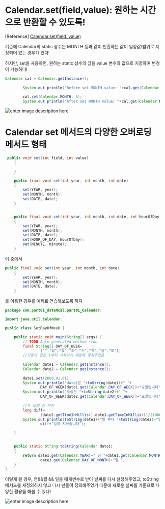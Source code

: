 # Calendar.set(field,value): 원하는 시간으로 반환할 수 있도록!

[Reference]
[Calendar.set(field, value)](https://www.geeksforgeeks.org/calendar-set-method-in-java-with-examples/)

기존에 Calendar의 static 상수는 MONTH 등과 같이 반환하는 값이 일정값/범위로 지정되어 있는 경우가 있다!

하지만, set을 사용하면, 원하는 static 상수의 값을 value 변수의 값으로 지정하여 변경이 가능하다!

~~~java
Calendar cal = Calendar.getInstance();
		
		System.out.println("Before set MONTH value: "+cal.get(Calendar.MONTH));
		
		cal.set(Calendar.MONTH, 3);
		System.out.println("After set MONTH value: "+cal.get(Calendar.MONTH));

~~~
![enter image description here](https://github.com/hy6219/TIL-Today-I-Learned-/blob/main/JAVA/Calendar_Date/Calendar%20instance.set%28%29-%EC%9B%90%ED%95%98%EB%8A%94%20%EC%8B%9C%EA%B0%84%EC%9C%BC%EB%A1%9C%20%EC%84%A4%EC%A0%95%20%EA%B0%80%EB%8A%A5.PNG?raw=true)

# Calendar set 메서드의 다양한 오버로딩 메서드 형태

~~~java
 public void set(int field, int value)
    {
       
    }

    public final void set(int year, int month, int date)
    {
        set(YEAR, year);
        set(MONTH, month);
        set(DATE, date);
    }


    public final void set(int year, int month, int date, int hourOfDay, int minute)
    {
        set(YEAR, year);
        set(MONTH, month);
        set(DATE, date);
        set(HOUR_OF_DAY, hourOfDay);
        set(MINUTE, minute);
    }
~~~

이 중에서
~~~java
public final void set(int year, int month, int date)
    {
        set(YEAR, year);
        set(MONTH, month);
        set(DATE, date);
    }
~~~

를 이용한 경우를 예제로 연습해보도록 하자

~~~java
package com.part01_dateNcal.part01_Calendar;

import java.util.Calendar;

public class SetDayOfWeek {

	public static void main(String[] args) {
		// TODO Auto-generated method stub
		final String[] DAY_OF_WEEK=
				{"","일","월","화","수","목","금","토"};
		//기존의 값은 1부터 시작하기 때문에 맞춰주었음
		
		Calendar date1 = Calendar.getInstance();
		Calendar date2 = Calendar.getInstance();
	
		date1.set(2000,01,01);
		System.out.println("date1은 "+toString(date1)+" "+
				DAY_OF_WEEK[date1.get(Calendar.DAY_OF_WEEK)]+"요일입니다");
		System.out.println("오늘은 "+toString(date2)+" "+
				DAY_OF_WEEK[date2.get(Calendar.DAY_OF_WEEK)]+"요일입니다");
		
		//두 날짜 간 차이
		long diff=
				(date2.getTimeInMillis()-date1.getTimeInMillis())/(1000 * 24 * 60 * 60);//일
		System.out.println(toString(date1)+"일 부터 "+toString(date2)+"일 까지 "+
				diff+"일이 지났습니다");
		
	}


	public static String toString(Calendar date1)
	{
		return date1.get(Calendar.YEAR)+" 년 "+date1.get(Calendar.MONTH)+" 월 "+
				date1.get(Calendar.DAY_OF_MONTH)+"일 ";
	}
}


~~~
이렇게 될 경우, 연&&월 && 일을 매개변수로 받아 날짜를 다시 설정해주었고, toString메서드를 재정의하지 않고 다시 만들어 정의해주었기 때문에 새로운 날짜를 기준으로 다양한 활용을 해볼 수 있다!

![enter image description here](https://github.com/hy6219/TIL-Today-I-Learned-/blob/main/JAVA/Calendar_Date/Calendar_set%EB%A9%94%EC%84%9C%EB%93%9C%EC%9D%98%20%ED%99%9C%EC%9A%A9.PNG?raw=true)
